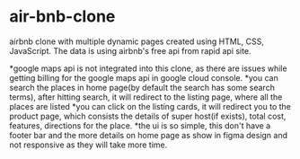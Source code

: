 # air-bnb-clone

airbnb clone with multiple dynamic pages created using HTML, CSS, JavaScript. The data is using airbnb's free api from rapid api site.

*google maps api is not integrated into this clone, as there are issues while getting billing for the google maps api in google cloud console.
*you can search the places in home page(by default the search has some search terms), after hitting search, it will redirect to the listing page, where all the places are listed
*you can click on the listing cards, it will redirect you to the product page, which consists the details of super host(if exists), total cost, features, directions for the place.
*the ui is so simple, this don't have a footer bar and the more details on home page as show in figma design and not responsive as they will take more time.
